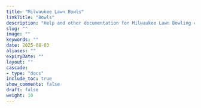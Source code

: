 ```yaml
---
title: "Milwaukee Lawn Bowls"
linkTitle: "Bowls"
description: "Help and other documentation for Milwaukee Lawn Bowling club"
slug: ""
image: ""
keywords: ""
date: 2025-08-03
aliases: ""
expiryDate: ""
layout: ""
cascade:
- type: "docs"
include_toc: true
show_comments: false
draft: false
weight: 10
---
```





